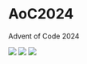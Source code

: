 # AoC2024
Advent of Code 2024


<!--- advent_readme_stars table --->


![](https://img.shields.io/badge/day%20📅-9-blue) ![](https://img.shields.io/badge/stars%20⭐-8-yellow) ![](https://img.shields.io/badge/days%20completed-4-red)